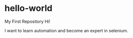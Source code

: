 # hello-world
My First Repository
Hi!

I want to learn automation and become an expert in selenium.
